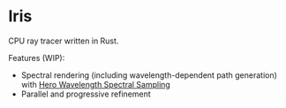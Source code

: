 # Iris

CPU ray tracer written in Rust.

Features (WIP):
* Spectral rendering (including wavelength-dependent path generation) with [Hero Wavelength Spectral Sampling](https://cgg.mff.cuni.cz/~wilkie/Website/EGSR_14_files/WNDWH14HWSS.pdf)
* Parallel and progressive refinement
